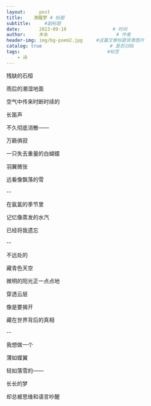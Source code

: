 ```yaml
---
layout:     post                       
title:    清醒梦 # 标题
subtitle:     #副标题
date:       2023-09-19                 # 时间
author:     木水                         # 作者
header-img: img/bg-poem2.jpg     #这篇文章标题背景图片
catalog: true                         # 是否归档
tags:                                #标签
    - 诗
---
```

残缺的石桓

雨后的潮湿地面

空气中传来时断时续的

长笛声

不久彻底消散——

万籁俱寂

一只失去重量的白蝴蝶

羽翼微张

远看像飘落的雪

--

在氤氲的季节里

记忆像蒸发的水汽

已经将我遗忘

--

不远处的

藏青色天空

微明的阳光正一点点地

穿透云层

像是要揭开

藏在世界背后的真相

--

我想做一个

薄如蝶翼

轻如落雪的——

长长的梦

却总被思维和语言吵醒
